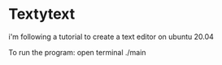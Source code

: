 # Textytext
i'm following a tutorial to create a text editor on ubuntu 20.04

To run the program:
open terminal
./main
